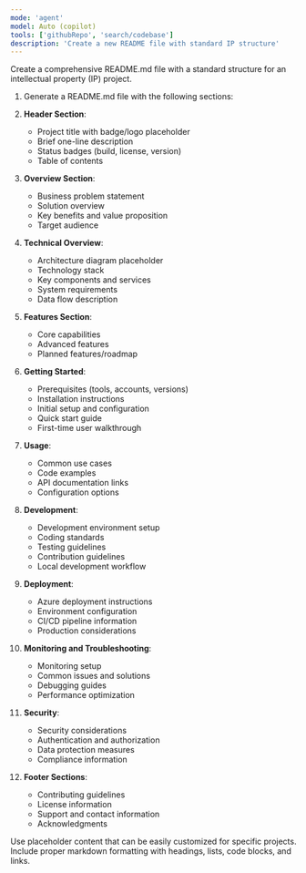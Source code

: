 ```yaml
---
mode: 'agent'
model: Auto (copilot)
tools: ['githubRepo', 'search/codebase']
description: 'Create a new README file with standard IP structure'
---
```

Create a comprehensive README.md file with a standard structure for an intellectual property (IP) project.

1. Generate a README.md file with the following sections:

2. **Header Section**:
   - Project title with badge/logo placeholder
   - Brief one-line description
   - Status badges (build, license, version)
   - Table of contents

3. **Overview Section**:
   - Business problem statement
   - Solution overview
   - Key benefits and value proposition
   - Target audience

4. **Technical Overview**:
   - Architecture diagram placeholder
   - Technology stack
   - Key components and services
   - System requirements
   - Data flow description

5. **Features Section**:
   - Core capabilities
   - Advanced features
   - Planned features/roadmap

6. **Getting Started**:
   - Prerequisites (tools, accounts, versions)
   - Installation instructions
   - Initial setup and configuration
   - Quick start guide
   - First-time user walkthrough

7. **Usage**:
   - Common use cases
   - Code examples
   - API documentation links
   - Configuration options

8. **Development**:
   - Development environment setup
   - Coding standards
   - Testing guidelines
   - Contribution guidelines
   - Local development workflow

9. **Deployment**:
   - Azure deployment instructions
   - Environment configuration
   - CI/CD pipeline information
   - Production considerations

10. **Monitoring and Troubleshooting**:
    - Monitoring setup
    - Common issues and solutions
    - Debugging guides
    - Performance optimization

11. **Security**:
    - Security considerations
    - Authentication and authorization
    - Data protection measures
    - Compliance information

12. **Footer Sections**:
    - Contributing guidelines
    - License information
    - Support and contact information
    - Acknowledgments

Use placeholder content that can be easily customized for specific projects. Include proper markdown formatting with headings, lists, code blocks, and links.